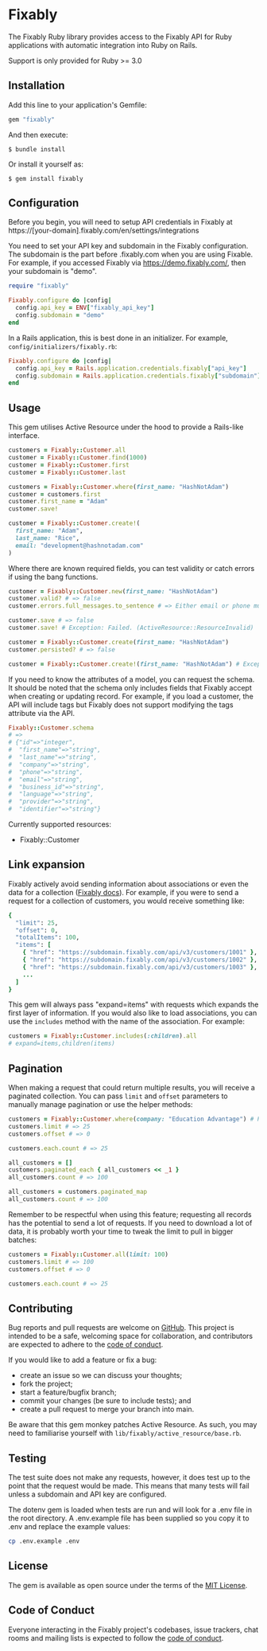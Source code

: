 # Fixably

The Fixably Ruby library provides access to the Fixably API for Ruby
applications with automatic integration into Ruby on Rails.

Support is only provided for Ruby >= 3.0

## Installation

Add this line to your application's Gemfile:

```ruby
gem "fixably"
```

And then execute:

    $ bundle install

Or install it yourself as:

    $ gem install fixably

## Configuration

Before you begin, you will need to setup API credentials in Fixably at
https://[your-domain].fixably.com/en/settings/integrations

You need to set your API key and subdomain in the Fixably configuration. The
subdomain is the part before .fixably.com when you are using Fixable. For
example, if you accessed Fixably via https://demo.fixably.com/, then your
subdomain is "demo".

```ruby
require "fixably"

Fixably.configure do |config|
  config.api_key = ENV["fixably_api_key"]
  config.subdomain = "demo"
end
```

In a Rails application, this is best done in an initializer. For example,
`config/initializers/fixably.rb`:
```ruby
Fixably.configure do |config|
  config.api_key = Rails.application.credentials.fixably["api_key"]
  config.subdomain = Rails.application.credentials.fixably["subdomain"]
end
```

## Usage

This gem utilises Active Resource under the hood to provide a Rails-like
interface.

```ruby
customers = Fixably::Customer.all
customer = Fixably::Customer.find(1000)
customer = Fixably::Customer.first
customer = Fixably::Customer.last

customers = Fixably::Customer.where(first_name: "HashNotAdam")
customer = customers.first
customer.first_name = "Adam"
customer.save!

customer = Fixably::Customer.create!(
  first_name: "Adam",
  last_name: "Rice",
  email: "development@hashnotadam.com"
)
```

Where there are known required fields, you can test validity or catch errors if
using the bang functions.

```ruby
customer = Fixably::Customer.new(first_name: "HashNotAdam")
customer.valid? # => false
customer.errors.full_messages.to_sentence # => Either email or phone must be present

customer.save # => false
customer.save! # Exception: Failed. (ActiveResource::ResourceInvalid)

customer = Fixably::Customer.create(first_name: "HashNotAdam")
customer.persisted? # => false

customer = Fixably::Customer.create!(first_name: "HashNotAdam") # Exception: Failed. (ActiveResource::ResourceInvalid)
```

If you need to know the attributes of a model, you can request the schema. It
should be noted that the schema only includes fields that Fixably accept when
creating or updating record. For example, if you load a customer, the API will
include tags but Fixably does not support modifying the tags attribute via the
API.

```ruby
Fixably::Customer.schema
# =>
# {"id"=>"integer",
#  "first_name"=>"string",
#  "last_name"=>"string",
#  "company"=>"string",
#  "phone"=>"string",
#  "email"=>"string",
#  "business_id"=>"string",
#  "language"=>"string",
#  "provider"=>"string",
#  "identifier"=>"string"}
```

Currently supported resources:
- Fixably::Customer

## Link expansion

Fixably actively avoid sending information about associations or even the data
for a collection ([Fixably docs](https://docs.fixably.com/?http#link-expansion)).
For example, if you were to send a request for a collection of customers, you
would receive something like:
```ruby
{
  "limit": 25,
  "offset": 0,
  "totalItems": 100,
  "items": [
    { "href": "https://subdomain.fixably.com/api/v3/customers/1001" },
    { "href": "https://subdomain.fixably.com/api/v3/customers/1002" },
    { "href": "https://subdomain.fixably.com/api/v3/customers/1003" },
    ...
  ]
}
```

This gem will always pass "expand=items" with requests which expands the first
layer of information. If you would also like to load associations, you can
use the `includes` method with the name of the association. For example:

```ruby
customers = Fixably::Customer.includes(:children).all
# expand=items,children(items)
```

## Pagination

When making a request that could return multiple results, you will receive a
paginated collection. You can pass `limit` and `offset` parameters to manually
manage pagination or use the helper methods:
```ruby
customers = Fixably::Customer.where(company: "Education Advantage") # PaginatedCollection
customers.limit # => 25
customers.offset # => 0

customers.each.count # => 25

all_customers = []
customers.paginated_each { all_customers << _1 }
all_customers.count # => 100

all_customers = customers.paginated_map
all_customers.count # => 100
```

Remember to be respectful when using this feature; requesting all records has
the potential to send a lot of requests. If you need to download a lot of data,
it is probably worth your time to tweak the limit to pull in bigger batches:
```ruby
customers = Fixably::Customer.all(limit: 100)
customers.limit # => 100
customers.offset # => 0

customers.each.count # => 25
```

## Contributing

Bug reports and pull requests are welcome on
[GitHub](https://github.com/HashNotAdam/fixably-ruby).
This project is intended to be a safe, welcoming space for collaboration, and
contributors are expected to adhere to the
[code of conduct](https://github.com/HashNotAdam/fixably-ruby/blob/master/CODE_OF_CONDUCT.md).

If you would like to add a feature or fix a bug:
- create an issue so we can discuss your thoughts;
- fork the project;
- start a feature/bugfix branch;
- commit your changes (be sure to include tests); and
- create a pull request to merge your branch into main.

Be aware that this gem monkey patches Active Resource. As such, you may need to
familiarise yourself with `lib/fixably/active_resource/base.rb`.

## Testing

The test suite does not make any requests, however, it does test up to the point
that the request would be made. This means that many tests will fail unless
a subdomain and API key are configured.

The dotenv gem is loaded when tests are run and will look for a .env file in the
root directory. A .env.example file has been supplied so you copy it to .env and
replace the example values:

```sh
cp .env.example .env
```

## License

The gem is available as open source under the terms of the [MIT License](https://opensource.org/licenses/MIT).

## Code of Conduct

Everyone interacting in the Fixably project's codebases, issue trackers, chat
rooms and mailing lists is expected to follow the
[code of conduct](https://github.com/HashNotAdam/fixably-ruby/blob/master/CODE_OF_CONDUCT.md).
